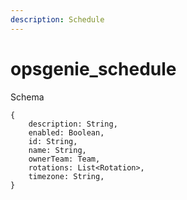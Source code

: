 ```yaml
---
description: Schedule
---
```


# opsgenie_schedule

Schema
```
{
	description: String,
	enabled: Boolean,
	id: String,
	name: String,
	ownerTeam: Team,
	rotations: List<Rotation>,
	timezone: String,
}
```
